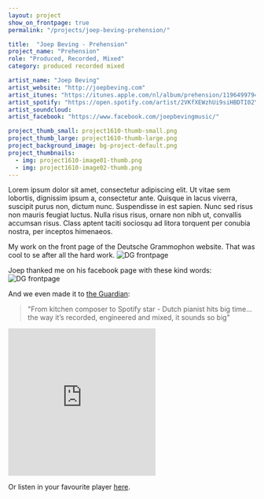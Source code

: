 ```yaml
---
layout: project
show_on_frontpage: true
permalink: "/projects/joep-beving-prehension/"

title:  "Joep Beving - Prehension"
project_name: "Prehension"
role: "Produced, Recorded, Mixed"
category: produced recorded mixed

artist_name: "Joep Beving"
artist_website: "http://joepbeving.com"
artist_itunes: "https://itunes.apple.com/nl/album/prehension/1196499794?l=en"
artist_spotify: "https://open.spotify.com/artist/2VKfXEWzhUi9siHBDTI02Y"
artist_soundcloud:
artist_facebook: "https://www.facebook.com/joepbevingmusic/"

project_thumb_small: project1610-thumb-small.png
project_thumb_large: project1610-thumb-large.png
project_background_image: bg-project-default.png
project_thumbnails:
  - img: project1610-image01-thumb.png
  - img: project1610-image02-thumb.png
---
```


Lorem ipsum dolor sit amet, consectetur adipiscing elit. Ut vitae sem lobortis, dignissim ipsum a, consectetur ante. Quisque in lacus viverra, suscipit purus non, dictum nunc. Suspendisse in est sapien. Nunc sed risus non mauris feugiat luctus. Nulla risus risus, ornare non nibh ut, convallis accumsan risus. Class aptent taciti sociosqu ad litora torquent per conubia nostra, per inceptos himenaeos.

My work on the front page of the Deutsche Grammophon website. That was cool to se after all the hard work.
![DG frontpage](../../img/project1610-promoimage.png)

Joep thanked me on his facebook page with these kind words:
![DG frontpage](../../img/project1610-facebookquote.png)

And we even made it to [the Guardian](https://www.theguardian.com/music/2017/may/13/joep-beving-dutch-pianist-spotify-star-solipsism):

>"From kitchen composer to Spotify star - Dutch pianist hits big time... the way it’s recorded, engineered and mixed, it sounds so big"


<iframe src="https://open.spotify.com/embed/album/4IrmlNwO8aXQlFghPYl01q" width="300" height="300" frameborder="0" allowtransparency="true"></iframe>

Or listen in your favourite player [here](https://dg.lnk.to/beving-prehension).
